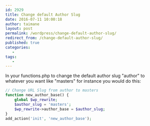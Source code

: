 ```yaml
---
id: 2929
title: Change default Author Slug
date: 2016-07-11 10:00:18
author: taimane
layout: post
permalink: /wordpress/change-default-author-slug/
redirect_from: /change-default-author-slug/
published: true
categories:
   -
tags:
   -
---
```

In your functions.php to change the default author slug "author" to whatever you want like "masters" for instance you would do this:

```php
// Change URL Slug from author to masters
function new_author_base() {
    global $wp_rewrite;
    $author_slug = 'masters';
    $wp_rewrite->author_base = $author_slug;
}
add_action('init', 'new_author_base');
```

